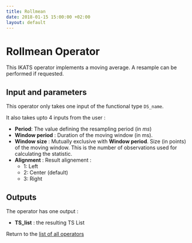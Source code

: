 ```yaml
---
title: Rollmean
date: 2018-01-15 15:00:00 +02:00
layout: default
---
```

# Rollmean Operator

This IKATS operator implements a moving average. A resample can be performed if requested.


## Input and parameters

This operator only takes one input of the functional type `DS_name`.

It also takes upto 4 inputs from the user :

- **Period**: The value defining the resampling period (in *ms*)
- **Window period** : Duration of the moving window (in ms).
- **Window size** : Mutually exclusive with **Window period**. Size (in points) of the moving window. This is the number of observations used for calculating the statistic.
- **Alignment** : Result alignement :
    - 1: Left
    - 2: Center (default)
    - 3: Right

## Outputs

The operator has one output :

 - **TS_list** : the resulting TS List

Return to the [list of all operators](/operators.html)
